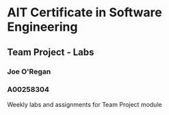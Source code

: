 # AIT Certificate in Software Engineering
## Team Project - Labs
### Joe O'Regan
### A00258304

Weekly labs and assignments for Team Project module
